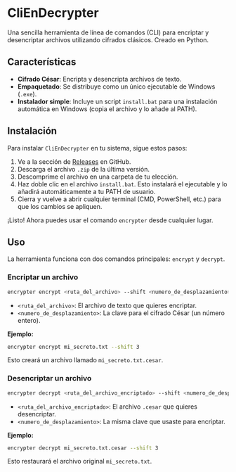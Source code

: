 # CliEnDecrypter

Una sencilla herramienta de línea de comandos (CLI) para encriptar y desencriptar archivos utilizando cifrados clásicos. Creado en Python.

## Características

- **Cifrado César**: Encripta y desencripta archivos de texto.
- **Empaquetado**: Se distribuye como un único ejecutable de Windows (`.exe`).
- **Instalador simple**: Incluye un script `install.bat` para una instalación automática en Windows (copia el archivo y lo añade al PATH).

## Instalación

Para instalar `CliEnDecrypter` en tu sistema, sigue estos pasos:

1.  Ve a la sección de [Releases](https://github.com/TU_USUARIO/TU_REPOSITORIO/releases) en GitHub.
2.  Descarga el archivo `.zip` de la última versión.
3.  Descomprime el archivo en una carpeta de tu elección.
4.  Haz doble clic en el archivo `install.bat`. Esto instalará el ejecutable y lo añadirá automáticamente a tu PATH de usuario.
5.  Cierra y vuelve a abrir cualquier terminal (CMD, PowerShell, etc.) para que los cambios se apliquen.

¡Listo! Ahora puedes usar el comando `encrypter` desde cualquier lugar.

## Uso

La herramienta funciona con dos comandos principales: `encrypt` y `decrypt`.

### Encriptar un archivo

```sh
encrypter encrypt <ruta_del_archivo> --shift <numero_de_desplazamiento>
```

- `<ruta_del_archivo>`: El archivo de texto que quieres encriptar.
- `<numero_de_desplazamiento>`: La clave para el cifrado César (un número entero).

**Ejemplo:**
```sh
encrypter encrypt mi_secreto.txt --shift 3
```
Esto creará un archivo llamado `mi_secreto.txt.cesar`.

### Desencriptar un archivo

```sh
encrypter decrypt <ruta_del_archivo_encriptado> --shift <numero_de_desplazamiento>
```

- `<ruta_del_archivo_encriptado>`: El archivo `.cesar` que quieres desencriptar.
- `<numero_de_desplazamiento>`: La misma clave que usaste para encriptar.

**Ejemplo:**
```sh
encrypter decrypt mi_secreto.txt.cesar --shift 3
```
Esto restaurará el archivo original `mi_secreto.txt`.
